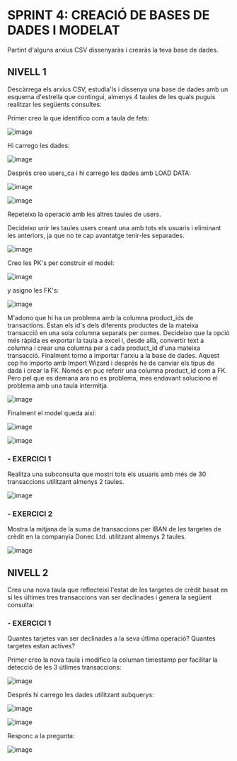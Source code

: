 # SPRINT 4: CREACIÓ DE BASES DE DADES I MODELAT
Partint d'alguns arxius CSV dissenyaràs i crearàs la teva base de dades.

## NIVELL 1
Descàrrega els arxius CSV, estudia'ls i dissenya una base de dades amb un esquema d'estrella que contingui, almenys 4 taules de les quals puguis realitzar les següents consultes:

Primer creo la que identifico com a taula de fets:

![image](https://github.com/user-attachments/assets/e6ca457e-9f91-43a3-a81a-e9779985cb48)

Hi carrego les dades: 

![image](https://github.com/user-attachments/assets/5635cbfa-9a6e-4757-90aa-947e2e1fc7de)


Després creo users_ca i hi carrego les dades amb LOAD DATA:

![image](https://github.com/user-attachments/assets/1871fc0e-c25b-4dac-9607-286eaac70691)


![image](https://github.com/user-attachments/assets/b878c807-70b7-4144-95a4-dc7d388a8689)


Repeteixo la operació amb les altres taules de users.

Decideixo unir les taules users creant una amb tots els usuaris i eliminant les anteriors, ja que no te cap avantatge tenir-les separades.

![image](https://github.com/user-attachments/assets/be30273d-7654-411c-9baf-c34a95b37a90)


Creo les PK's per construir el model:

![image](https://github.com/user-attachments/assets/c6344da3-9676-4cce-adb7-a77170ba337d)

y asigno les FK's:

![image](https://github.com/user-attachments/assets/3a9d771f-51aa-4253-a169-b455bac47920)


M'adono que hi ha un problema amb la columna product_ids de transactions. Estan els id's dels diferents productes de la mateixa transacció en una sola columna separats per comes. Decideixo que la opció més ràpida es exportar la taula a excel i, desde allà, convertir text a columna i crear una columna per a cada product_id d'una mateixa transacció. Finalment torno a importar l'arxiu a la base de dades.
Aquest cop ho importo amb Import Wizard i després he de canviar els tipus de dada i crear la FK. Només en puc referir una columna product_id com a FK. Pero pel que es 
demana ara no es problema, mes endavant soluciono el problema amb una taula intermitja.


![image](https://github.com/user-attachments/assets/273f8ed5-533c-450c-ab71-a2957490e762)


Finalment el model queda així:


![image](https://github.com/user-attachments/assets/bc06ca37-fb19-4692-a9d2-4e4dd49d7da9)


![image](https://github.com/user-attachments/assets/921df818-7636-4b25-8856-8125d0900ba6)



### - EXERCICI 1
Realitza una subconsulta que mostri tots els usuaris amb més de 30 transaccions utilitzant almenys 2 taules.

![image](https://github.com/user-attachments/assets/ba60e148-f272-4c41-b096-0d704a353bc3)


### - EXERCICI 2
Mostra la mitjana de la suma de transaccions per IBAN de les targetes de crèdit en la companyia Donec Ltd. utilitzant almenys 2 taules.


![image](https://github.com/user-attachments/assets/f9b4d9e6-28db-47dc-b7ce-eb485e26fb33)



## NIVELL 2
Crea una nova taula que reflecteixi l'estat de les targetes de crèdit basat en si les últimes tres transaccions van ser declinades i genera la següent consulta:

### - EXERCICI 1
Quantes tarjetes van ser declinades a la seva útlima operació? Quantes targetes estan actives?

Primer creo la nova taula i modifico la columan timestamp per facilitar la detecció de les 3 útlimes transaccions:

![image](https://github.com/user-attachments/assets/d1257ec2-492f-482b-a64b-73cc2ee77e62)

Després hi carrego les dades utilitzant subquerys:

![image](https://github.com/user-attachments/assets/101b85e0-5e69-40e6-821c-c2eca04a4cff)


![image](https://github.com/user-attachments/assets/dfee6f97-10df-4cfc-8f08-c3ec3947e2d8)

Responc a la pregunta:

![image](https://github.com/user-attachments/assets/2ad7d69f-0454-4ba7-a488-d51d75cc038e)





